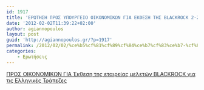 ```yaml
---
id: 1917
title: 'ΕΡΩΤΗΣΗ ΠΡΟΣ ΥΠΟΥΡΓΕΙΟ ΟΙΚΟΝΟΜΙΚΩΝ ΓΙΑ ΕΚΘΕΣΗ ΤΗΣ ΒLACKROCK 2-2-2012'
date: '2012-02-02T11:39:22+02:00'
author: agiannopoulos
layout: post
guid: 'http://agiannopoulos.gr/?p=1917'
permalink: /2012/02/02/%ce%b5%cf%81%cf%89%cf%84%ce%b7%cf%83%ce%b7-%cf%80%cf%81%ce%bf%cf%83-%cf%85%cf%80%ce%bf%cf%85%cf%81%ce%b3%ce%b5%ce%b9%ce%bf-%ce%bf%ce%b9%ce%ba%ce%bf%ce%bd%ce%bf%ce%bc%ce%b9%ce%ba%cf%89%ce%bd-%ce%b3/
categories:
    - Ερωτήσεις
---
```


[ΠΡΟΣ ΟΙΚΟΝΟΜΙΚΩΝ ΓΙΑ Έκθεση της εταιρείας μελετών ΒLACKROCK για τις Ελληνικές Τράπεζες](http://localhost:8000/wp-content/uploads/2012/04/cf80cf81cebfcf83-cebfceb9cebacebfcebdcebfcebcceb9cebacf89cebd-ceb3ceb9ceb1-ceadcebaceb8ceb5cf83ceb7-cf84ceb7cf82-ceb5cf84ceb1ceb9cf81.doc)